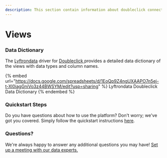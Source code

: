 ```yaml
---
description: This section contain information about doubleclick connector views information
---
```


# Views

### Data Dictionary

The [Lyftrondata](https://www.lyftrondata.com/) driver for [Doubleclick](https://www.lyftrondata.com/integration/Doubleclick/)[ ](https://www.lyftrondata.com/integration/doubleclick/)provides a detailed data dictionary of the views with data types and column names.

{% embed url="https://docs.google.com/spreadsheets/d/1EoQp9Z4ngUXAAPO7n5ei-t-Xl0iagGniVo3z44BWSYM/edit?usp=sharing" %}
Lyftrondata Doubleclick Data Dictionary
{% endembed %}

### Quickstart Steps

Do you have questions about how to use the platform? Don't worry; we've got you covered. Simply follow the quickstart instructions [here](../../../../quickstart-steps.md).

### Questions? <a href="#questions" id="questions"></a>

We're always happy to answer any additional questions you may have! [Set up a meeting with our data experts.](https://www.lyftrondata.com/book-a-meeting/)


